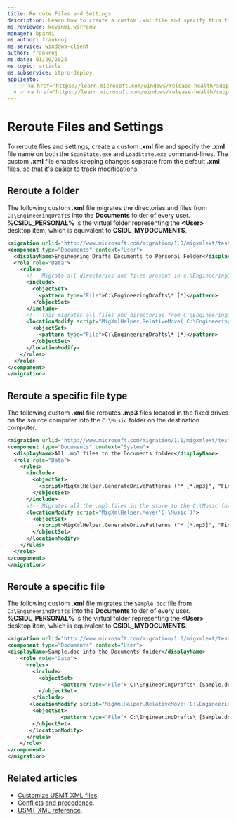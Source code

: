 ```yaml
---
title: Reroute Files and Settings
description: Learn how to create a custom .xml file and specify this file name on both the ScanState and LoadState command lines to reroute files and settings.
ms.reviewer: kevinmi,warrenw
manager: bpardi
ms.author: frankroj
ms.service: windows-client
author: frankroj
ms.date: 01/29/2025
ms.topic: article
ms.subservice: itpro-deploy
appliesto:
  - ✅ <a href="https://learn.microsoft.com/windows/release-health/supported-versions-windows-client" target="_blank">Windows 11</a>
  - ✅ <a href="https://learn.microsoft.com/windows/release-health/supported-versions-windows-client" target="_blank">Windows 10</a>
---
```


# Reroute Files and Settings

To reroute files and settings, create a custom **.xml** file and specify the **.xml** file name on both the `ScanState.exe` and `LoadState.exe` command-lines. The custom **.xml** file enables keeping changes separate from the default **.xml** files, so that it's easier to track modifications.

## Reroute a folder

The following custom **.xml** file migrates the directories and files from `C:\EngineeringDrafts` into the **Documents** folder of every user. **%CSIDL_PERSONAL%** is the virtual folder representing the **\<User\>** desktop item, which is equivalent to **CSIDL_MYDOCUMENTS**.

```xml
<migration urlid="http://www.microsoft.com/migration/1.0/migxmlext/test">
<component type="Documents" context="User">
  <displayName>Engineering Drafts Documents to Personal Folder</displayName>
  <role role="Data">
    <rules>
      <!-- Migrate all directories and files present in c:\EngineeringDrafts folder -->
      <include>
        <objectSet>
          <pattern type="File">C:\EngineeringDrafts\* [*]</pattern>
        </objectSet>
      </include>
      <!-- This migrates all files and directories from C:\EngineeringDrafts to every user's personal folder.-->
      <locationModify script="MigXmlHelper.RelativeMove('C:\EngineeringDrafts','%CSIDL_PERSONAL%')">
        <objectSet>
          <pattern type="File">C:\EngineeringDrafts\* [*]</pattern>
        </objectSet>
      </locationModify>
    </rules>
  </role>
</component>
</migration>
```

## Reroute a specific file type

The following custom **.xml** file reroutes **.mp3** files located in the fixed drives on the source computer into the `C:\Music` folder on the destination computer.

```xml
<migration urlid="http://www.microsoft.com/migration/1.0/migxmlext/test">
<component type="Documents" context="System">
  <displayName>All .mp3 files to the Documents folder</displayName>
  <role role="Data">
    <rules>
      <include>
        <objectSet>
          <script>MigXmlHelper.GenerateDrivePatterns ("* [*.mp3]", "Fixed")</script>
        </objectSet>
      </include>
      <!-- Migrates all the .mp3 files in the store to the C:\Music folder during LoadState -->
      <locationModify script="MigXmlHelper.Move('C:\Music')">
        <objectSet>
          <script>MigXmlHelper.GenerateDrivePatterns ("* [*.mp3]", "Fixed")</script>
        </objectSet>
      </locationModify>
    </rules>
  </role>
</component>
</migration>
```

## Reroute a specific file

The following custom **.xml** file migrates the `Sample.doc` file from `C:\EngineeringDrafts` into the **Documents** folder of every user. **%CSIDL_PERSONAL%** is the virtual folder representing the **\<User\>** desktop item, which is equivalent to **CSIDL_MYDOCUMENTS**.

```xml
<migration urlid="http://www.microsoft.com/migration/1.0/migxmlext/test">
<component type="Documents" context="User">
<displayName>Sample.doc into the Documents folder</displayName>
    <role role="Data">
      <rules>
        <include>
          <objectSet>
                 <pattern type="File"> C:\EngineeringDrafts\ [Sample.doc]</pattern>
          </objectSet>
        </include>
       <locationModify script="MigXmlHelper.RelativeMove('C:\EngineeringDrafts','%CSIDL_PERSONAL%')">
        <objectSet>
                 <pattern type="File"> C:\EngineeringDrafts\ [Sample.doc]</pattern>
        </objectSet>
       </locationModify>
      </rules>
    </role>
</component>
</migration>
```

## Related articles

- [Customize USMT XML files](usmt-customize-xml-files.md).
- [Conflicts and precedence](usmt-conflicts-and-precedence.md).
- [USMT XML reference](usmt-xml-reference.md).
